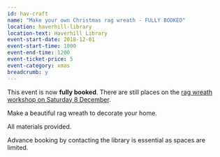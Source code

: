 ```yaml
---
id: hav-craft
name: "Make your own Christmas rag wreath - FULLY BOOKED"
location: haverhill-library
location-text: Haverhill Library
event-start-date: 2018-12-01
event-start-time: 1000
event-end-time: 1200
event-ticket-price: 5
event-category: xmas
breadcrumb: y
---
```


This event is now **fully booked**. There are still places on the [rag wreath workshop on Saturday 8 December](/events/haverhill-2018-12-08-rag-wreath/).

Make a beautiful rag wreath to decorate your home.

All materials provided.

Advance booking by contacting the library is essential as spaces are limited.
